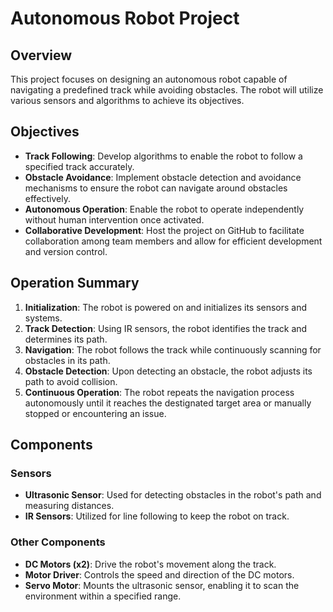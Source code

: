 # Autonomous Robot Project

## Overview

This project focuses on designing an autonomous robot capable of navigating a predefined track while avoiding obstacles. The robot will utilize various sensors and algorithms to achieve its objectives.

## Objectives

- **Track Following**: Develop algorithms to enable the robot to follow a specified track accurately.
- **Obstacle Avoidance**: Implement obstacle detection and avoidance mechanisms to ensure the robot can navigate around obstacles effectively.
- **Autonomous Operation**: Enable the robot to operate independently without human intervention once activated.
- **Collaborative Development**: Host the project on GitHub to facilitate collaboration among team members and allow for efficient development and version control.

## Operation Summary

1. **Initialization**: The robot is powered on and initializes its sensors and systems.
2. **Track Detection**: Using IR sensors, the robot identifies the track and determines its path.
3. **Navigation**: The robot follows the track while continuously scanning for obstacles in its path.
4. **Obstacle Detection**: Upon detecting an obstacle, the robot adjusts its path to avoid collision.
5. **Continuous Operation**: The robot repeats the navigation process autonomously until it reaches the destignated target area or manually stopped or encountering an issue.

## Components

### Sensors
- **Ultrasonic Sensor**: Used for detecting obstacles in the robot's path and measuring distances.
- **IR Sensors**: Utilized for line following to keep the robot on track.

### Other Components
- **DC Motors (x2)**: Drive the robot's movement along the track.
- **Motor Driver**: Controls the speed and direction of the DC motors.
- **Servo Motor**: Mounts the ultrasonic sensor, enabling it to scan the environment within a specified range.
